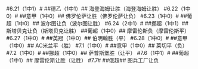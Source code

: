 ﻿#6.21（1中1）#
##德乙（1中1）##
海登海姆让胜（海登海姆让胜）
#6.22（1中0）#
##意甲（1中0）##
佛罗伦萨让胜（佛罗伦萨让负）
#6.23（1中0）#
##葡超（1中0）##
波尔图让负（波尔图让胜）
#6.24（2中1）#
##挪超（1中1）##
斯塔贝克让负（斯塔贝克让胜）
##葡超（1中0）##
摩雷伦斯负（摩雷伦斯平）
#6.27（1中0）#
##英冠（1中0）##
伯明翰胜（平）
#6.28（1中0）#
##意甲（1中0）##
AC米兰平（胜）
#7.1（1中0）#
##意甲（1中0）##
莱切平（负）
#7.2（1中0）#
##挪超（1中0）##
萨普斯堡胜（让平）
#7.6（1中1）#
##葡超（1中1）##
摩雷伦斯让胜（让胜）
#7.7#
##俄超##
图兵工厂让负